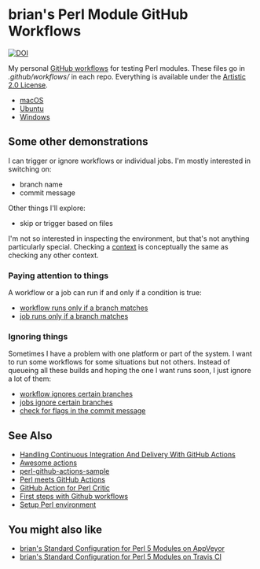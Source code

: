  # brian's Perl Module GitHub Workflows

[![DOI](https://zenodo.org/badge/DOI/10.5281/zenodo.5904482.svg)](https://doi.org/10.5281/zenodo.5904482)

My personal [GitHub workflows](https://github.com/features/actions) for testing Perl modules. These files go in _.github/workflows/_ in each repo. Everything is available under the [Artistic 2.0 License](LICENSE).

* [macOS](perl-module-macos.yml)
* [Ubuntu](perl-module-ubuntu.yml)
* [Windows](perl-module-windows.yml)

## Some other demonstrations

I can trigger or ignore workflows or individual jobs. I'm mostly interested in switching on:

* branch name
* commit message

Other things I'll explore:

* skip or trigger based on files

I'm not so interested in inspecting the environment, but that's not anything particularly special. Checking a [context](https://docs.github.com/en/actions/reference/context-and-expression-syntax-for-github-actions) is conceptually the same as checking any other context.

### Paying attention to things

A workflow or a job can run if and only if a condition is true:

* [workflow runs only if a branch matches](branches-macos.yml)
* [job runs only if a branch matches](check-branch.yml)

### Ignoring things

Sometimes I have a problem with one platform or part of the system. I
want to run some workflows for some situations but not others. Instead of queueing all these builds and hoping the one I want runs soon, I just ignore a lot of them:

* [workflow ignores certain branches](.github/workflows/branches-ignore-macos-ubuntu.yml)
* [jobs ignore certain branches](.github/workflows/check-branch.yml)
* [check for flags in the commit message](.github/workflows/check-commit-message.yml)


## See Also

* [Handling Continuous Integration And Delivery With GitHub Actions](https://www.smashingmagazine.com/2020/10/handling-continuous-integration-delivery-github-actions/)
* [Awesome actions](https://github.com/sdras/awesome-actions)
* [perl-github-actions-sample](https://github.com/skaji/perl-github-actions-sample)
* [Perl meets GitHub Actions](https://medium.com/@skaji/perl-meets-github-actions-3893ae100205)
* [GitHub Action for Perl Critic](https://github.com/marketplace/actions/github-action-for-perl-critic)
* [First steps with Github workflows](https://www.claudiokuenzler.com/blog/913/first-steps-github-actions-code-syntax-validation)
* [Setup Perl environment](https://github.com/marketplace/actions/setup-perl-environment)

## You might also like

* [brian's Standard Configuration for Perl 5 Modules on AppVeyor](https://github.com/briandfoy/brians_perl_modules_appveyor_config)
* [brian's Standard Configuration for Perl 5 Modules on Travis CI](https://github.com/briandfoy/brians_perl_modules_travis_config)
